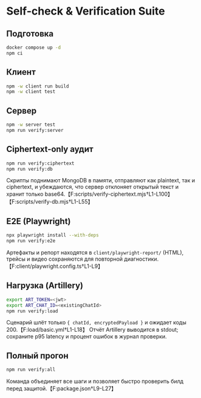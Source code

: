 # Self-check & Verification Suite

## Подготовка

```bash
docker compose up -d
npm ci
```

## Клиент

```bash
npm -w client run build
npm -w client test
```

## Сервер

```bash
npm -w server test
npm run verify:server
```

## Ciphertext-only аудит

```bash
npm run verify:ciphertext
npm run verify:db
```

Скрипты поднимают MongoDB в памяти, отправляют как plaintext, так и ciphertext, и убеждаются, что сервер отклоняет открытый текст и хранит только base64.【F:scripts/verify-ciphertext.mjs†L1-L100】【F:scripts/verify-db.mjs†L1-L55】

## E2E (Playwright)

```bash
npx playwright install --with-deps
npm run verify:e2e
```

Артефакты и репорт находятся в `client/playwright-report/` (HTML), трейсы и видео сохраняются для повторной диагностики.【F:client/playwright.config.ts†L1-L9】

## Нагрузка (Artillery)

```bash
export ART_TOKEN=<jwt>
export ART_CHAT_ID=<existingChatId>
npm run verify:load
```

Сценарий шлёт только `{ chatId, encryptedPayload }` и ожидает коды 200.【F:load/basic.yml†L1-L18】 Отчёт Artillery выводится в stdout; сохраните p95 latency и процент ошибок в журнал проверки.

## Полный прогон

```bash
npm run verify:all
```

Команда объединяет все шаги и позволяет быстро проверить билд перед защитой.【F:package.json†L9-L27】
